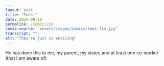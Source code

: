 ```yaml
---
layout: post
title: "Toes!"
date: 2020-08-18
permalink: /comic/210
comic-source: "assets/images/comics/toes_fin.jpg"
transcript: ""
alt: "They're just so enticing"
---
```


He has done this to me, my parent, my sister, and at least one co-worker (that I am aware of)
